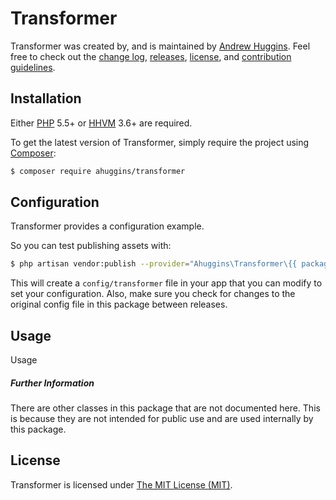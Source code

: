 Transformer
=================

Transformer was created by, and is maintained by [Andrew Huggins](https://github.com/). Feel free to check out the [change log](CHANGELOG.md), [releases](https://github.com/ptondereau/laravel-packme/releases), [license](LICENSE), and [contribution guidelines](CONTRIBUTING.md).

## Installation

Either [PHP](https://php.net) 5.5+ or [HHVM](http://hhvm.com) 3.6+ are required.

To get the latest version of Transformer, simply require the project using [Composer](https://getcomposer.org):

```bash
$ composer require ahuggins/transformer
```

## Configuration

Transformer provides a configuration example.

So you can test publishing assets with:

```bash
$ php artisan vendor:publish --provider="Ahuggins\Transformer\{{ package }}ServiceProvider"
```

This will create a `config/transformer` file in your app that you can modify to set your configuration. Also, make sure you check for changes to the original config file in this package between releases.

## Usage

Usage

##### Further Information

There are other classes in this package that are not documented here. This is because they are not intended for public use and are used internally by this package.

## License

Transformer is licensed under [The MIT License (MIT)](LICENSE).